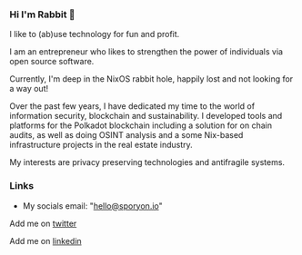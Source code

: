 ### Hi I'm Rabbit 🐇

I like to (ab)use technology for fun and profit.

I am an entrepreneur who likes to strengthen the power of individuals via open source software.

Currently, I'm deep in the NixOS rabbit hole, happily lost and not looking for a way out!

Over the past few years, I have dedicated my time to the world of information security, blockchain and sustainability.
I developed tools and platforms for the Polkadot blockchain including a solution for on chain audits, as well as doing OSINT analysis and a some Nix-based infrastructure projects in the real estate industry.

My interests are privacy preserving technologies and antifragile systems.

### Links

* My socials 
email: "hello@sporyon.io"

Add me on [twitter](https://twitter.com/ra33it0)

Add me on [linkedin](https://www.linkedin.com/in/sebastian-kraus-97a65a1a7/)
